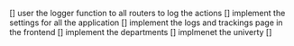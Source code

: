 [] user the logger function to all routers to log the actions 
[] implement the settings for all the application
[] implement the logs and trackings page in the frontend
[] implement the departments 
[] implmenet the univerty 
[] 